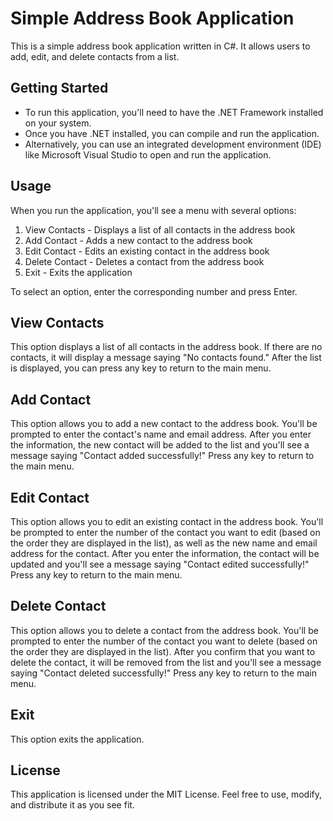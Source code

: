 # Simple Address Book Application
This is a simple address book application written in C#. It allows users to add, edit, and delete contacts from a list.

## Getting Started
- To run this application, you'll need to have the .NET Framework installed on your system.
- Once you have .NET installed, you can compile and run the application.
- Alternatively, you can use an integrated development environment (IDE) like Microsoft Visual Studio to open and run the application.

## Usage
When you run the application, you'll see a menu with several options:

1. View Contacts - Displays a list of all contacts in the address book
2. Add Contact - Adds a new contact to the address book
3. Edit Contact - Edits an existing contact in the address book
4. Delete Contact - Deletes a contact from the address book
5. Exit - Exits the application

To select an option, enter the corresponding number and press Enter.

## View Contacts
This option displays a list of all contacts in the address book. If there are no contacts, it will display a message saying "No contacts found." After the list is displayed, you can press any key to return to the main menu.

## Add Contact
This option allows you to add a new contact to the address book. You'll be prompted to enter the contact's name and email address. After you enter the information, the new contact will be added to the list and you'll see a message saying "Contact added successfully!" Press any key to return to the main menu.

## Edit Contact
This option allows you to edit an existing contact in the address book. You'll be prompted to enter the number of the contact you want to edit (based on the order they are displayed in the list), as well as the new name and email address for the contact. After you enter the information, the contact will be updated and you'll see a message saying "Contact edited successfully!" Press any key to return to the main menu.

## Delete Contact
This option allows you to delete a contact from the address book. You'll be prompted to enter the number of the contact you want to delete (based on the order they are displayed in the list). After you confirm that you want to delete the contact, it will be removed from the list and you'll see a message saying "Contact deleted successfully!" Press any key to return to the main menu.

## Exit
This option exits the application.

## License
This application is licensed under the MIT License. Feel free to use, modify, and distribute it as you see fit.
